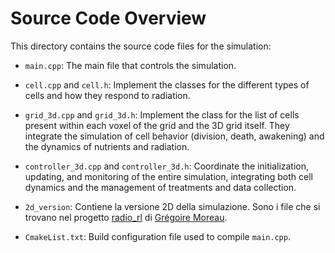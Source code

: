 # Source Code Overview

This directory contains the source code files for the simulation:

- `main.cpp`: The main file that controls the simulation.

- `cell.cpp` and `cell.h`: Implement the classes for the different types of cells and how they respond to radiation.

- `grid_3d.cpp` and `grid_3d.h`: Implement the class for the list of cells present within each voxel of the grid and the 3D grid itself. They integrate the simulation of cell behavior (division, death, awakening) and the dynamics of nutrients and radiation.

- `controller_3d.cpp` and `controller_3d.h`: Coordinate the initialization, updating, and monitoring of the entire simulation, integrating both cell dynamics and the management of treatments and data collection.

- `2d_version`: Contiene la versione 2D della simulazione. Sono i file che si trovano nel progetto [radio_rl](https://github.com/gregoire-moreau/radio_rl.git) di [Grégoire Moreau](https://github.com/gregoire-moreau).

- `CmakeList.txt`: Build configuration file used to compile `main.cpp`.


